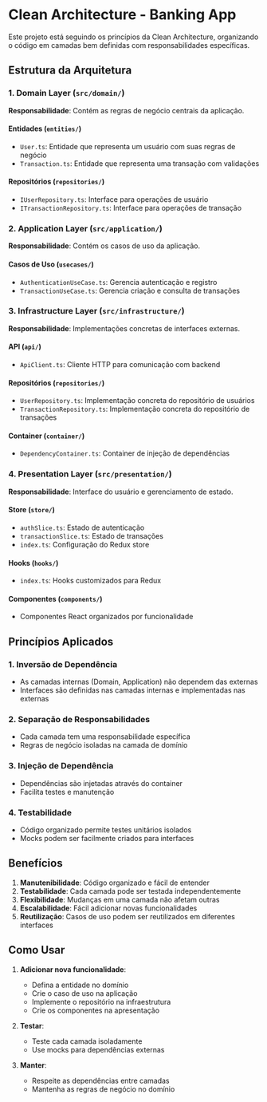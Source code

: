 # Clean Architecture - Banking App

Este projeto está seguindo os princípios da Clean Architecture, organizando o código em camadas bem definidas com responsabilidades específicas.

## Estrutura da Arquitetura

### 1. Domain Layer (`src/domain/`)
**Responsabilidade**: Contém as regras de negócio centrais da aplicação.

#### Entidades (`entities/`)
- `User.ts`: Entidade que representa um usuário com suas regras de negócio
- `Transaction.ts`: Entidade que representa uma transação com validações

#### Repositórios (`repositories/`)
- `IUserRepository.ts`: Interface para operações de usuário
- `ITransactionRepository.ts`: Interface para operações de transação

### 2. Application Layer (`src/application/`)
**Responsabilidade**: Contém os casos de uso da aplicação.

#### Casos de Uso (`usecases/`)
- `AuthenticationUseCase.ts`: Gerencia autenticação e registro
- `TransactionUseCase.ts`: Gerencia criação e consulta de transações

### 3. Infrastructure Layer (`src/infrastructure/`)
**Responsabilidade**: Implementações concretas de interfaces externas.

#### API (`api/`)
- `ApiClient.ts`: Cliente HTTP para comunicação com backend

#### Repositórios (`repositories/`)
- `UserRepository.ts`: Implementação concreta do repositório de usuários
- `TransactionRepository.ts`: Implementação concreta do repositório de transações

#### Container (`container/`)
- `DependencyContainer.ts`: Container de injeção de dependências

### 4. Presentation Layer (`src/presentation/`)
**Responsabilidade**: Interface do usuário e gerenciamento de estado.

#### Store (`store/`)
- `authSlice.ts`: Estado de autenticação
- `transactionSlice.ts`: Estado de transações
- `index.ts`: Configuração do Redux store

#### Hooks (`hooks/`)
- `index.ts`: Hooks customizados para Redux

#### Componentes (`components/`)
- Componentes React organizados por funcionalidade

## Princípios Aplicados

### 1. Inversão de Dependência
- As camadas internas (Domain, Application) não dependem das externas
- Interfaces são definidas nas camadas internas e implementadas nas externas

### 2. Separação de Responsabilidades
- Cada camada tem uma responsabilidade específica
- Regras de negócio isoladas na camada de domínio

### 3. Injeção de Dependência
- Dependências são injetadas através do container
- Facilita testes e manutenção

### 4. Testabilidade
- Código organizado permite testes unitários isolados
- Mocks podem ser facilmente criados para interfaces

## Benefícios

1. **Manutenibilidade**: Código organizado e fácil de entender
2. **Testabilidade**: Cada camada pode ser testada independentemente
3. **Flexibilidade**: Mudanças em uma camada não afetam outras
4. **Escalabilidade**: Fácil adicionar novas funcionalidades
5. **Reutilização**: Casos de uso podem ser reutilizados em diferentes interfaces

## Como Usar

1. **Adicionar nova funcionalidade**:
   - Defina a entidade no domínio
   - Crie o caso de uso na aplicação
   - Implemente o repositório na infraestrutura
   - Crie os componentes na apresentação

2. **Testar**:
   - Teste cada camada isoladamente
   - Use mocks para dependências externas

3. **Manter**:
   - Respeite as dependências entre camadas
   - Mantenha as regras de negócio no domínio
